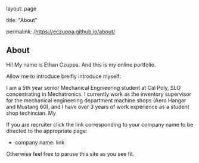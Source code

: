 layout: page

title: "About"

permalink: /https://eczuppa.github.io/about/

## About

Hi! My name is Ethan Czuppa. And this is my online portfolio.

Allow me to introduce breifly introduce myself: 

I am a 5th year senior Mechanical Engnieering student at Cal Poly, SLO concentrating in Mechatronics. I currently work as the inventory supervisor for the mechanical engineering department machine shops (Aero Hangar and Mustang 60), and I have over 3 years of work experience as a student shop techincian. My 

If you are recruiter click the link corresponding to your company name to be directed to the appropriate page:

- company name: link

Otherwise feel free to paruse this site as you see fit. 
